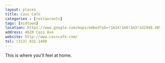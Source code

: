 ```yaml
---
layout: places
title: Cass Cafe
categories : [restaurants]
tags: [midtown]
location: https://www.google.com/maps/embed?pb=!1m14!1m8!1m3!1d2948.485503990882!2d-83.06491955!3d42.3534914!3m2!1i1024!2i768!4f13.1!3m3!1m2!1s0x8824d2ba5209694f%3A0xad16e4dc99dc71dd!2sCass+Cafe!5e0!3m2!1sen!2sus!4v1391923899255
address: 4620 Cass Ave
website: http://www.casscafe.com/
tel: (313) 831-1400
---
```

<p>This is where you'll feel at home.</p>
